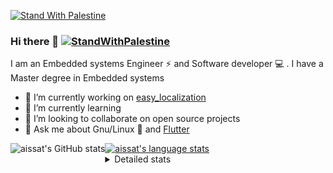 [![Stand With Palestine](https://raw.githubusercontent.com/TheBSD/StandWithPalestine/main/banner-no-action.svg)](https://thebsd.github.io/StandWithPalestine)
### Hi there 👋   [![StandWithPalestine](https://raw.githubusercontent.com/TheBSD/StandWithPalestine/main/badges/StandWithPalestine.svg)](https://github.com/TheBSD/StandWithPalestine/blob/main/docs/README.md)

I am an Embedded systems Engineer ⚡️ and Software developer 💻 . I have a Master degree in Embedded systems
- 🔭 I’m currently working on [easy_localization](https://pub.dev/packages/easy_localization)
- 🌱 I’m currently learning 
- 👯 I’m looking to collaborate on open source projects
- 💬 Ask me about  Gnu/Linux 🐧 and [Flutter](https://flutter.dev) 

<a href="https://profile-summary-for-github.com/user/aissat">
  <img align="left" height="170px" src="https://github-readme-stats.vercel.app/api?username=aissat&show_icons=true&line_height=27&count_private=true&include_all_commits=true" alt="aissat's GitHub stats"/>
  <img src="https://github-readme-stats.vercel.app/api/top-langs/?username=aissat&hide_langs_below=5&layout=compact" alt="aissat's language stats"/>
</a>

<details>
<summary>Detailed stats</summary>
 

### 🧐 Waka Stats

<!--START_SECTION:waka-->
![Code Time](http://img.shields.io/badge/Code%20Time-6%2C146%20hrs%2059%20mins-blue)

![Profile Views](http://img.shields.io/badge/Profile%20Views-0-blue)

![Lines of code](https://img.shields.io/badge/From%20Hello%20World%20I%27ve%20Written-2.1%20million%20lines%20of%20code-blue)

**🐱 My GitHub Data** 

> 📦 121.6 kB Used in GitHub's Storage 
 > 
> 🏆 118 Contributions in the Year 2024
 > 
> 💼 Opted to Hire
 > 
> 📜 169 Public Repositories 
 > 
> 🔑 28 Private Repositories 
 > 
**I'm a Night 🦉** 

```text
🌞 Morning                593 commits         ██░░░░░░░░░░░░░░░░░░░░░░░   08.02 % 
🌆 Daytime                1250 commits        ████░░░░░░░░░░░░░░░░░░░░░   16.90 % 
🌃 Evening                3076 commits        ██████████░░░░░░░░░░░░░░░   41.58 % 
🌙 Night                  2478 commits        ████████░░░░░░░░░░░░░░░░░   33.50 % 
```
📅 **I'm Most Productive on Thursday** 

```text
Monday                   696 commits         ██░░░░░░░░░░░░░░░░░░░░░░░   09.41 % 
Tuesday                  1124 commits        ████░░░░░░░░░░░░░░░░░░░░░   15.20 % 
Wednesday                895 commits         ███░░░░░░░░░░░░░░░░░░░░░░   12.10 % 
Thursday                 1487 commits        █████░░░░░░░░░░░░░░░░░░░░   20.10 % 
Friday                   1300 commits        ████░░░░░░░░░░░░░░░░░░░░░   17.57 % 
Saturday                 1187 commits        ████░░░░░░░░░░░░░░░░░░░░░   16.05 % 
Sunday                   708 commits         ██░░░░░░░░░░░░░░░░░░░░░░░   09.57 % 
```


📊 **This Week I Spent My Time On** 

```text
🕑︎ Time Zone: Africa/Algiers

💬 Programming Languages: 
Rust                     5 hrs 55 mins       ████████░░░░░░░░░░░░░░░░░   32.13 % 
YAML                     4 hrs 54 mins       ███████░░░░░░░░░░░░░░░░░░   26.63 % 
Markdown                 3 hrs 30 mins       █████░░░░░░░░░░░░░░░░░░░░   18.97 % 
Dart                     2 hrs 26 mins       ███░░░░░░░░░░░░░░░░░░░░░░   13.23 % 
Git Config               1 hr 26 mins        ██░░░░░░░░░░░░░░░░░░░░░░░   07.79 % 

🔥 Editors: 
VS Code                  18 hrs 26 mins      █████████████████████████   100.00 % 

💻 Operating System: 
Linux                    18 hrs 26 mins      █████████████████████████   100.00 % 
```

**I Mostly Code in Dart** 

```text
Dart                     32 repos            ████████░░░░░░░░░░░░░░░░░   31.68 % 
C++                      9 repos             ██░░░░░░░░░░░░░░░░░░░░░░░   08.91 % 
Dockerfile               4 repos             █░░░░░░░░░░░░░░░░░░░░░░░░   03.96 % 
C#                       4 repos             █░░░░░░░░░░░░░░░░░░░░░░░░   03.96 % 
Rust                     2 repos             ░░░░░░░░░░░░░░░░░░░░░░░░░   01.98 % 
```



**Timeline**

![Lines of Code chart](https://raw.githubusercontent.com/aissat/aissat/master/assets/bar_graph.png)


 Last Updated on 13/08/2024 01:06:39 UTC
<!--END_SECTION:waka-->

</details>
